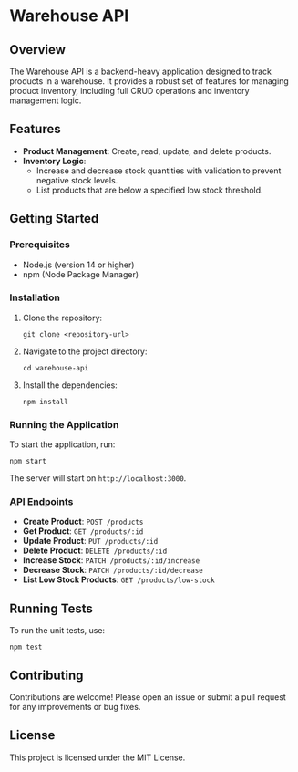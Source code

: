 # Warehouse API

## Overview
The Warehouse API is a backend-heavy application designed to track products in a warehouse. It provides a robust set of features for managing product inventory, including full CRUD operations and inventory management logic.

## Features
- **Product Management**: Create, read, update, and delete products.
- **Inventory Logic**: 
  - Increase and decrease stock quantities with validation to prevent negative stock levels.
  - List products that are below a specified low stock threshold.

## Getting Started

### Prerequisites
- Node.js (version 14 or higher)
- npm (Node Package Manager)

### Installation
1. Clone the repository:
   ```
   git clone <repository-url>
   ```
2. Navigate to the project directory:
   ```
   cd warehouse-api
   ```
3. Install the dependencies:
   ```
   npm install
   ```

### Running the Application
To start the application, run:
```
npm start
```
The server will start on `http://localhost:3000`.

### API Endpoints
- **Create Product**: `POST /products`
- **Get Product**: `GET /products/:id`
- **Update Product**: `PUT /products/:id`
- **Delete Product**: `DELETE /products/:id`
- **Increase Stock**: `PATCH /products/:id/increase`
- **Decrease Stock**: `PATCH /products/:id/decrease`
- **List Low Stock Products**: `GET /products/low-stock`

## Running Tests
To run the unit tests, use:
```
npm test
```

## Contributing
Contributions are welcome! Please open an issue or submit a pull request for any improvements or bug fixes.

## License
This project is licensed under the MIT License.